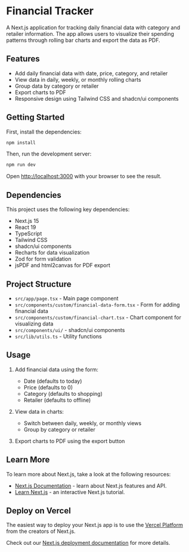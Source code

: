 # Financial Tracker

A Next.js application for tracking daily financial data with category and retailer information. The app allows users to visualize their spending patterns through rolling bar charts and export the data as PDF.

## Features

- Add daily financial data with date, price, category, and retailer
- View data in daily, weekly, or monthly rolling charts
- Group data by category or retailer
- Export charts to PDF
- Responsive design using Tailwind CSS and shadcn/ui components

## Getting Started

First, install the dependencies:

```bash
npm install
```

Then, run the development server:

```bash
npm run dev
```

Open [http://localhost:3000](http://localhost:3000) with your browser to see the result.

## Dependencies

This project uses the following key dependencies:

- Next.js 15
- React 19
- TypeScript
- Tailwind CSS
- shadcn/ui components
- Recharts for data visualization
- Zod for form validation
- jsPDF and html2canvas for PDF export

## Project Structure

- `src/app/page.tsx` - Main page component
- `src/components/custom/financial-data-form.tsx` - Form for adding financial data
- `src/components/custom/financial-chart.tsx` - Chart component for visualizing data
- `src/components/ui/` - shadcn/ui components
- `src/lib/utils.ts` - Utility functions

## Usage

1. Add financial data using the form:
   - Date (defaults to today)
   - Price (defaults to 0)
   - Category (defaults to shopping)
   - Retailer (defaults to offline)

2. View data in charts:
   - Switch between daily, weekly, or monthly views
   - Group by category or retailer

3. Export charts to PDF using the export button

## Learn More

To learn more about Next.js, take a look at the following resources:

- [Next.js Documentation](https://nextjs.org/docs) - learn about Next.js features and API.
- [Learn Next.js](https://nextjs.org/learn) - an interactive Next.js tutorial.

## Deploy on Vercel

The easiest way to deploy your Next.js app is to use the [Vercel Platform](https://vercel.com/new?utm_medium=default-template&filter=next.js&utm_source=create-next-app&utm_campaign=create-next-app-readme) from the creators of Next.js.

Check out our [Next.js deployment documentation](https://nextjs.org/docs/app/building-your-application/deploying) for more details.
